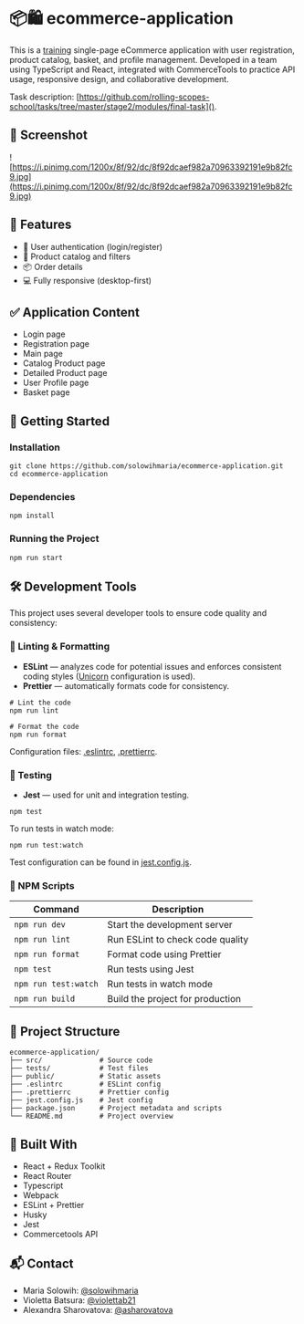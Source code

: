 <!-- TODO: update project name (ecommerce-application -> ?) -->
<!-- TODO: update project description -->
<!-- TODO: update scripts -->
<!-- TODO: update project structure -->
<!-- TODO: update Build With (technologies) -->
<!-- TODO: clarify testing tool used (Jest?) -->
<!-- TODO: update screenshot -->
<!-- TODO: decide between Features and Application Content -->

# 📦🛍️ ecommerce-application

This is a [training](https://github.com/rolling-scopes-school/tasks/tree/master/stage2/modules/final-task) single-page eCommerce application with user registration, product catalog, basket, and profile management. Developed in a team using TypeScript and React, integrated with CommerceTools to practice API usage, responsive design, and collaborative development.

Task description: [https://github.com/rolling-scopes-school/tasks/tree/master/stage2/modules/final-task]().

## 📸 Screenshot

![https://i.pinimg.com/1200x/8f/92/dc/8f92dcaef982a70963392191e9b82fc9.jpg](https://i.pinimg.com/1200x/8f/92/dc/8f92dcaef982a70963392191e9b82fc9.jpg)

## 🧠 Features

- 🔐 User authentication (login/register)
- 🛒 Product catalog and filters
  <!-- - 💳 Shopping cart and checkout flow -->
- 📦 Order details
  <!-- - 🛠️ Admin dashboard to manage products, users, and orders -->
- 💻 Fully responsive (desktop-first)

## ✅ Application Content

- Login page
- Registration page
- Main page
- Catalog Product page
- Detailed Product page
- User Profile page
- Basket page

## 🚀 Getting Started

### Installation

```
git clone https://github.com/solowihmaria/ecommerce-application.git
cd ecommerce-application
```

### Dependencies

```
npm install
```

### Running the Project

```
npm run start
```

## 🛠️ Development Tools

This project uses several developer tools to ensure code quality and consistency:

### 🧹 Linting & Formatting

- **ESLint** — analyzes code for potential issues and enforces consistent coding styles ([Unicorn](https://www.npmjs.com/package/eslint-plugin-unicorn) configuration is used).
- **Prettier** — automatically formats code for consistency.

```
# Lint the code
npm run lint

# Format the code
npm run format
```

Configuration files: [.eslintrc](), [.prettierrc]().

### 🧪 Testing

- **Jest** — used for unit and integration testing.

```
npm test
```

To run tests in watch mode:

```
npm run test:watch
```

Test configuration can be found in [jest.config.js]().

### 📜 NPM Scripts

| Command              | Description                      |
| -------------------- | -------------------------------- |
| `npm run dev`        | Start the development server     |
| `npm run lint`       | Run ESLint to check code quality |
| `npm run format`     | Format code using Prettier       |
| `npm test`           | Run tests using Jest             |
| `npm run test:watch` | Run tests in watch mode          |
| `npm run build`      | Build the project for production |

## 📂 Project Structure

```
ecommerce-application/
├── src/              # Source code
├── tests/            # Test files
├── public/           # Static assets
├── .eslintrc         # ESLint config
├── .prettierrc       # Prettier config
├── jest.config.js    # Jest config
├── package.json      # Project metadata and scripts
└── README.md         # Project overview

```

## 🔧 Built With

- React + Redux Toolkit
- React Router
- Typescript
- Webpack
- ESLint + Prettier
- Husky
- Jest
- Commercetools API

## 📬 Contact

- Maria Solowih: [@solowihmaria](https://github.com/solowihmaria)
- Violetta Batsura: [@violettab21](https://github.com/violettab21)
- Alexandra Sharovatova: [@asharovatova](https://github.com/asharovatova)
